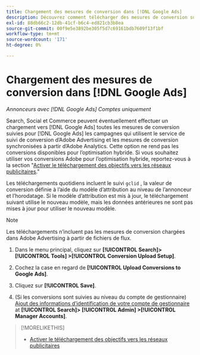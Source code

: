 ```yaml
---
title: Chargement des mesures de conversion dans [!DNL Google Ads]
description: Découvrez comment télécharger des mesures de conversion suivies par Search, Social et Commerce vers [!DNL Google Ads].
exl-id: 88db66c2-12db-41cf-b6c4-ed821cb3b8ea
source-git-commit: 00f9e5e3892be305f5d7c69161bdb7609f13f1bf
workflow-type: tm+mt
source-wordcount: '171'
ht-degree: 0%

---
```


# Chargement des mesures de conversion dans [!DNL Google Ads]

*Annonceurs avec [!DNL Google Ads] Comptes uniquement*

Search, Social et Commerce peuvent éventuellement effectuer un chargement vers [!DNL Google Ads] toutes les mesures de conversion suivies pour [!DNL Google Ads] les campagnes qui utilisent le service de suivi de conversion d’Adobe Advertising et les mesures de conversion synchronisées à partir d’Adobe Analytics. Cette option ne rend pas les conversions disponibles pour l’optimisation hybride. Si vous souhaitez utiliser vos conversions Adobe pour l’optimisation hybride, reportez-vous à la section &quot;[Activer le téléchargement des objectifs vers les réseaux publicitaires](objective-upload-to-networks.md).&quot;

Les téléchargements quotidiens incluent le suivi `gclid` , la valeur de conversion définie à l’aide du modèle d’attribution au niveau de l’annonceur et l’horodatage. Si le modèle d’attribution est mis à jour, le téléchargement suivant utilise le nouveau modèle, mais les données antérieures ne sont pas mises à jour pour utiliser le nouveau modèle.

>[!NOTE]
>
>Les téléchargements n’incluent pas les mesures de conversion chargées dans Adobe Advertising à partir de fichiers de flux.

1. Dans le menu principal, cliquez sur **[!UICONTROL Search]> [!UICONTROL Tools] >[!UICONTROL Conversion Upload Setup]**.

1. Cochez la case en regard de **[!UICONTROL Upload Conversions to Google Ads]**.

1. Cliquez sur **[!UICONTROL Save]**.

1. (Si les conversions sont suivies au niveau du compte de gestionnaire) [Ajout des informations d’identification de votre compte de gestionnaire](/help/search-social-commerce/admin/manager-accounts.md) at **[!UICONTROL Search]> [!UICONTROL Admin] >[!UICONTROL Manager Accounts]**.

>[!MORELIKETHIS]
>
>* [Activer le téléchargement des objectifs vers les réseaux publicitaires](objective-upload-to-networks.md)
